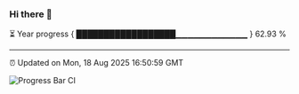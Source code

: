 ### Hi there 👋

⏳ Year progress { ██████████████████▁▁▁▁▁▁▁▁▁▁▁▁ } 62.93 %

---

⏰ Updated on Mon, 18 Aug 2025 16:50:59 GMT

![Progress Bar CI](https://github.com/IshwaranRudhara/GIT-ACTION/workflows/Progress%20Bar%20CI/badge.svg)
